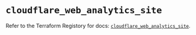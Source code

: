 # `cloudflare_web_analytics_site`

Refer to the Terraform Registory for docs: [`cloudflare_web_analytics_site`](https://registry.terraform.io/providers/cloudflare/cloudflare/4.14.0/docs/resources/web_analytics_site).
